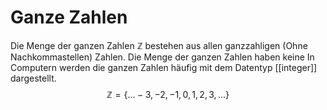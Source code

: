 # Ganze Zahlen
Die Menge der ganzen Zahlen $\mathbb{Z}$ bestehen aus allen ganzzahligen (Ohne Nachkommastellen) Zahlen.
Die Menge der ganzen Zahlen haben keine 
In Computern werden die ganzen Zahlen häufig mit dem Datentyp [[integer]] dargestellt.
$$\mathbb{Z}=\{...-3,-2,-1,0,1,2,3,...\}$$